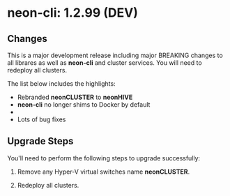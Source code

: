 # neon-cli: 1.2.99 (DEV)

## Changes

This is a major development release including major BREAKING changes to all librares as well as **neon-cli** and cluster services.  You will need to redeploy all clusters.

The list below includes the highlights:

* Rebranded **neonCLUSTER** to **neonHIVE**
* **neon-cli** no longer shims to Docker by default
* 
* Lots of bug fixes

## Upgrade Steps

You'll need to perform the following steps to upgrade successfully:

1. Remove any Hyper-V virtual switches name **neonCLUSTER**.

2. Redeploy all clusters.
